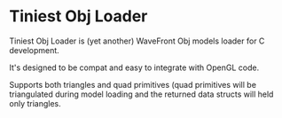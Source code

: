# Tiniest Obj Loader
Tiniest Obj Loader is (yet another) WaveFront Obj models loader for C development.

It's designed to be compat and easy to integrate with OpenGL code.

Supports both triangles and quad primitives (quad primitives will be triangulated during model loading and the returned data structs will held only triangles.


